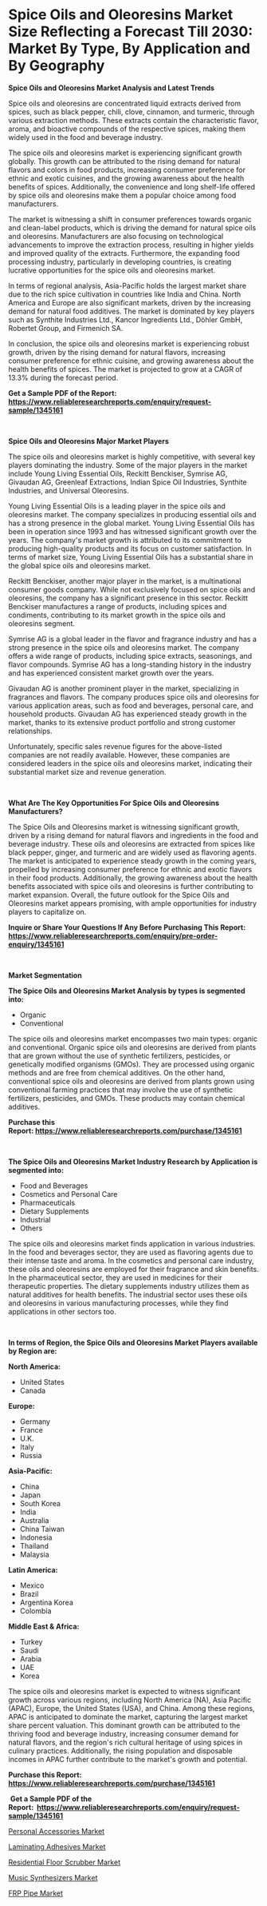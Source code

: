 <p><h1>Spice Oils and Oleoresins Market Size Reflecting a Forecast Till 2030: Market By Type, By Application and By Geography</h1></p><p><strong>Spice Oils and Oleoresins Market Analysis and Latest Trends</strong></p>
<p><p>Spice oils and oleoresins are concentrated liquid extracts derived from spices, such as black pepper, chili, clove, cinnamon, and turmeric, through various extraction methods. These extracts contain the characteristic flavor, aroma, and bioactive compounds of the respective spices, making them widely used in the food and beverage industry.</p><p>The spice oils and oleoresins market is experiencing significant growth globally. This growth can be attributed to the rising demand for natural flavors and colors in food products, increasing consumer preference for ethnic and exotic cuisines, and the growing awareness about the health benefits of spices. Additionally, the convenience and long shelf-life offered by spice oils and oleoresins make them a popular choice among food manufacturers.</p><p>The market is witnessing a shift in consumer preferences towards organic and clean-label products, which is driving the demand for natural spice oils and oleoresins. Manufacturers are also focusing on technological advancements to improve the extraction process, resulting in higher yields and improved quality of the extracts. Furthermore, the expanding food processing industry, particularly in developing countries, is creating lucrative opportunities for the spice oils and oleoresins market.</p><p>In terms of regional analysis, Asia-Pacific holds the largest market share due to the rich spice cultivation in countries like India and China. North America and Europe are also significant markets, driven by the increasing demand for natural food additives. The market is dominated by key players such as Synthite Industries Ltd., Kancor Ingredients Ltd., Döhler GmbH, Robertet Group, and Firmenich SA.</p><p>In conclusion, the spice oils and oleoresins market is experiencing robust growth, driven by the rising demand for natural flavors, increasing consumer preference for ethnic cuisine, and growing awareness about the health benefits of spices. The market is projected to grow at a CAGR of 13.3% during the forecast period.</p></p>
<p><strong>Get a Sample PDF of the Report:&nbsp; <a href="https://www.reliableresearchreports.com/enquiry/request-sample/1345161">https://www.reliableresearchreports.com/enquiry/request-sample/1345161</a></strong></p>
<p>&nbsp;</p>
<p><strong>Spice Oils and Oleoresins Major Market Players</strong></p>
<p><p>The spice oils and oleoresins market is highly competitive, with several key players dominating the industry. Some of the major players in the market include Young Living Essential Oils, Reckitt Benckiser, Symrise AG, Givaudan AG, Greenleaf Extractions, Indian Spice Oil Industries, Synthite Industries, and Universal Oleoresins.</p><p>Young Living Essential Oils is a leading player in the spice oils and oleoresins market. The company specializes in producing essential oils and has a strong presence in the global market. Young Living Essential Oils has been in operation since 1993 and has witnessed significant growth over the years. The company's market growth is attributed to its commitment to producing high-quality products and its focus on customer satisfaction. In terms of market size, Young Living Essential Oils has a substantial share in the global spice oils and oleoresins market.</p><p>Reckitt Benckiser, another major player in the market, is a multinational consumer goods company. While not exclusively focused on spice oils and oleoresins, the company has a significant presence in this sector. Reckitt Benckiser manufactures a range of products, including spices and condiments, contributing to its market growth in the spice oils and oleoresins segment.</p><p>Symrise AG is a global leader in the flavor and fragrance industry and has a strong presence in the spice oils and oleoresins market. The company offers a wide range of products, including spice extracts, seasonings, and flavor compounds. Symrise AG has a long-standing history in the industry and has experienced consistent market growth over the years.</p><p>Givaudan AG is another prominent player in the market, specializing in fragrances and flavors. The company produces spice oils and oleoresins for various application areas, such as food and beverages, personal care, and household products. Givaudan AG has experienced steady growth in the market, thanks to its extensive product portfolio and strong customer relationships.</p><p>Unfortunately, specific sales revenue figures for the above-listed companies are not readily available. However, these companies are considered leaders in the spice oils and oleoresins market, indicating their substantial market size and revenue generation.</p></p>
<p>&nbsp;</p>
<p><strong>What Are The Key Opportunities For Spice Oils and Oleoresins Manufacturers?</strong></p>
<p><p>The Spice Oils and Oleoresins market is witnessing significant growth, driven by a rising demand for natural flavors and ingredients in the food and beverage industry. These oils and oleoresins are extracted from spices like black pepper, ginger, and turmeric and are widely used as flavoring agents. The market is anticipated to experience steady growth in the coming years, propelled by increasing consumer preference for ethnic and exotic flavors in their food products. Additionally, the growing awareness about the health benefits associated with spice oils and oleoresins is further contributing to market expansion. Overall, the future outlook for the Spice Oils and Oleoresins market appears promising, with ample opportunities for industry players to capitalize on.</p></p>
<p><strong>Inquire or Share Your Questions If Any Before Purchasing This Report: <a href="https://www.reliableresearchreports.com/enquiry/pre-order-enquiry/1345161">https://www.reliableresearchreports.com/enquiry/pre-order-enquiry/1345161</a></strong></p>
<p>&nbsp;</p>
<p><strong>Market Segmentation</strong></p>
<p><strong>The Spice Oils and Oleoresins Market Analysis by types is segmented into:</strong></p>
<p><ul><li>Organic</li><li>Conventional</li></ul></p>
<p><p>The spice oils and oleoresins market encompasses two main types: organic and conventional. Organic spice oils and oleoresins are derived from plants that are grown without the use of synthetic fertilizers, pesticides, or genetically modified organisms (GMOs). They are processed using organic methods and are free from chemical additives. On the other hand, conventional spice oils and oleoresins are derived from plants grown using conventional farming practices that may involve the use of synthetic fertilizers, pesticides, and GMOs. These products may contain chemical additives.</p></p>
<p><strong>Purchase this Report:&nbsp;<a href="https://www.reliableresearchreports.com/purchase/1345161">https://www.reliableresearchreports.com/purchase/1345161</a></strong></p>
<p>&nbsp;</p>
<p><strong>The Spice Oils and Oleoresins Market Industry Research by Application is segmented into:</strong></p>
<p><ul><li>Food and Beverages</li><li>Cosmetics and Personal Care</li><li>Pharmaceuticals</li><li>Dietary Supplements</li><li>Industrial</li><li>Others</li></ul></p>
<p><p>The spice oils and oleoresins market finds application in various industries. In the food and beverages sector, they are used as flavoring agents due to their intense taste and aroma. In the cosmetics and personal care industry, these oils and oleoresins are employed for their fragrance and skin benefits. In the pharmaceutical sector, they are used in medicines for their therapeutic properties. The dietary supplements industry utilizes them as natural additives for health benefits. The industrial sector uses these oils and oleoresins in various manufacturing processes, while they find applications in other sectors too.</p></p>
<p>&nbsp;</p>
<p><strong>In terms of Region, the Spice Oils and Oleoresins Market Players available by Region are:</strong></p>
<p>
    <p> <strong> North America: </strong>
        <ul>
            <li>United States</li>
            <li>Canada</li>
        </ul>
        </p> 
    <p> <strong> Europe: </strong>
        <ul>
            <li>Germany</li>
            <li>France</li>
            <li>U.K.</li>
            <li>Italy</li>
            <li>Russia</li>
        </ul>
        </p> 
    <p> <strong> Asia-Pacific: </strong>
        <ul>
            <li>China</li>
            <li>Japan</li>
            <li>South Korea</li>
            <li>India</li>
            <li>Australia</li>
            <li>China Taiwan</li>
            <li>Indonesia</li>
            <li>Thailand</li>
            <li>Malaysia</li>
        </ul>
        </p> 
    <p> <strong> Latin America: </strong>
        <ul>
            <li>Mexico</li>
            <li>Brazil</li>
            <li>Argentina Korea</li>
            <li>Colombia</li>
        </ul>
        </p> 
    <p> <strong> Middle East & Africa: </strong>
        <ul>
            <li>Turkey</li>
            <li>Saudi</li>
            <li>Arabia</li>
            <li>UAE</li>
            <li>Korea</li>
        </ul>
    </p>
    </p>
<p><p>The spice oils and oleoresins market is expected to witness significant growth across various regions, including North America (NA), Asia Pacific (APAC), Europe, the United States (USA), and China. Among these regions, APAC is anticipated to dominate the market, capturing the largest market share percent valuation. This dominant growth can be attributed to the thriving food and beverage industry, increasing consumer demand for natural flavors, and the region's rich cultural heritage of using spices in culinary practices. Additionally, the rising population and disposable incomes in APAC further contribute to the market's growth and potential.</p></p>
<p><strong>Purchase this Report: <a href="https://www.reliableresearchreports.com/purchase/1345161">https://www.reliableresearchreports.com/purchase/1345161</a></strong></p>
<p>&nbsp;<strong>Get a Sample PDF of the Report:&nbsp;&nbsp;<a href="https://www.reliableresearchreports.com/enquiry/request-sample/1345161">https://www.reliableresearchreports.com/enquiry/request-sample/1345161</a></strong></p>
<p><strong></strong></p>
<p><p><a href="https://medium.com/@dioncollins8227/personal-accessories-market-exploring-market-share-market-trends-and-future-growth-a17249823683">Personal Accessories Market</a></p><p><a href="https://github.com/PeterParrish5/Market-Research-Report-List-2/blob/main/laminating-adhesives-market.md">Laminating Adhesives Market</a></p><p><a href="https://medium.com/@fosterfahey1016/residential-floor-scrubber-market-insight-market-trends-growth-forecasted-from-2023-to-2030-64a95904b849">Residential Floor Scrubber Market</a></p><p><a href="https://medium.com/@minnieebert2827/music-synthesizers-market-research-report-its-history-and-forecast-2023-to-2030-7524002b082d">Music Synthesizers Market</a></p><p><a href="https://github.com/CliffMedina6/Market-Research-Report-List-2/blob/main/frp-pipe-market.md">FRP Pipe Market</a></p></p>